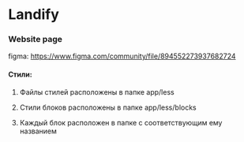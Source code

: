 # Landify

### Website page

figma: https://www.figma.com/community/file/894552273937682724


#### Стили:

1. Файлы стилей расположены в папке app/less

2. Стили блоков расположены в папке app/less/blocks

3. Каждый блок расположен в папке с соответствующим ему названием
